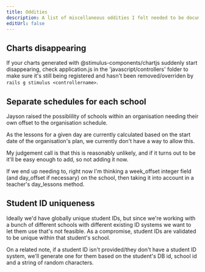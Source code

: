 ```yaml
---
title: Oddities
description: A list of miscellaneous oddities I felt needed to be documented
editUrl: false
---
```


## Charts disappearing

If your charts generated with @stimulus-components/chartjs suddenly start disappearing, check application.js in the 'javascript/controllers' folder to make sure it's still being registered and hasn't been removed/overriden by `rails g stimulus <controllername>`.

## Separate schedules for each school

Jayson raised the possiblility of schools within an organisation needing their own offset to the organisation schedule.

As the lessons for a given day are currently calculated based on the start date of the organisation's plan, we currently don't have a way to allow this.

My judgement call is that this is reasonably unlikely, and if it turns out to be it'll be easy enough to add, so not adding it now.

If we end up needing to, right now I'm thinking a week_offset integer field (and day_offset if necessary) on the school, then taking it into account in a teacher's day_lessons method.

## Student ID uniqueness

Ideally we'd have globally unique student IDs, but since we're working with a bunch of different schools with different existing ID systems we want to let them use that's not feasible. As a compromise, student IDs are validated to be unique within that student's school.

On a related note, if a student ID isn't provided/they don't have a student ID system, we'll generate one for them based on the student's DB id, school id and a string of random characters.
